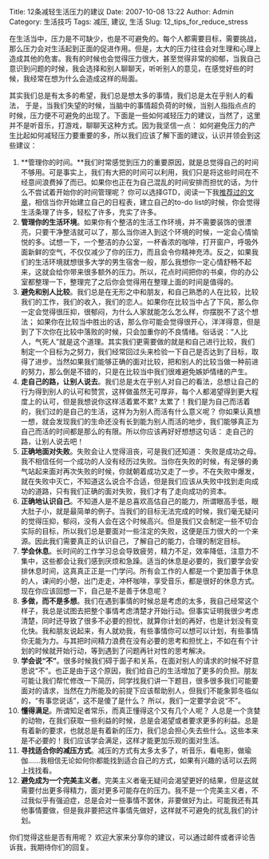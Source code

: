 Title: 12条减轻生活压力的建议
Date: 2007-10-08 13:22
Author: Admin
Category: 生活技巧
Tags: 减压, 建议, 生活
Slug: 12_tips_for_reduce_stress

在生活当中，压力是不可缺少，也是不可避免的。每个人都需要目标，需要挑战，那么压力会对生活起到正面的促进作用。但是，太大的压力往往会对生理和心理上造成其他的危害。我有的时候也会觉得压力很大，甚至觉得非常的抑郁，当我自己意识到问题的时候，我会选择和别人聊聊天，听听别人的意见，在感觉好些的时候，我经常在想为什么会造成这样的局面。

其实我们总是有太多的希望，我们总是想太多的事情，我们总是太在乎别人的看法，
于是，当我们失望的时候，当脑中的事情超负荷的时候，当别人指指点点的时候，压力便不可避免的出现了。下面是一些如何减轻压力的建议，当然了，这里并不是听音乐，打游戏，聊聊天这种方式。因为我坚信一点：
如何避免压力的产生比起如何减轻压力要重要的多，所以我们应该了解下面的建议，认识并领会到这些建议：

1.  **管理你的时间。**我们时常感觉到压力的重要原因，就是总觉得自己的时间不够用。可是事实上，我们有大把的时间可以利用，我们只是将这些时间在不经意间浪费掉了而已。如果你也正在为自己混乱的时间安排而担忧的话，为什么不尝试着开始你的时间管理呢？
    你可以选择GTD，阅读一下我[推荐过的文章][]，相信当你开始建立自己的日程表，建立自己的to-do
    list的时候，你会觉得生活条理了许多，轻松了许多，充实了许多。
2.  **管理你的生活环境**。如果你有个整洁的生活工作环境，并不需要装饰的很漂亮，只要干净整洁就可以了，那么当你进入到这个环境的时候，一定会心情愉悦的多。试想一下，一个整洁的办公室，一杯香浓的咖啡，打开窗户，呼吸外面新鲜的空气，不仅仅减少了你的压力，而且会令你精神充沛。反之，如果我们的生活环境就想很多大学的男生宿舍一般，那么我想你一定心情舒畅不起来，这就会给你带来很多额外的压力。所以，花点时间把你的书桌，你的办公室都整理一下，整理完了之后你会觉得用在整理上面的时间是值得的。
3.  **避免和别人比较**。我们总是在无形之中和朋友，和自己熟悉的人在比较，比较我们的工作，我们的收入，我们的恋人。如果你在比较当中占了下风，那么你一定会觉得很压抑，很郁闷，为什么人家就能怎么怎么样，你摆脱不了这个想法；
    如果你在比较当中胜出的话，那么你可能会觉得很开心，洋洋得意，但是到了下次你在比较中落败的时候，只会加重你的不良情绪。俗话说：“人比人，气死人”就是这个道理。其实我们更需要做的就是和自己进行比较，我们制定一个目标为之努力，我们经常回过头来检验一下自己是否达到了目标，取得了进步。当然如果我们能够正确的面对比较，把和别人的比较当做一种前进的努力，那么倒是不错的，只是在比较当中我们很难避免嫉妒情绪的产生。
4.  **走自己的路，让别人说去**。我们总是太在乎别人对自己的看法，总想让自己的行为得到别人的认可和赞赏，这样做虽然无可厚非，每个人都渴望得到更大程度上的认可，但是我想说你这样活着累不累?
    太累了！我们是为自己而活着的，我们过的是自己的生活，这样为为别人而活有什么意义呢？
    你如果认真想一想，就会发现我们的生命还没有长到能为别人而活的地步，我们能够真正为自己而活的时间都是那么的有限。所以你应该再好好想想这句话：
    走自己的路，让别人说去吧！
5.  **正确地面对失败**。失败会让人觉得沮丧，可是我们还知道：
    失败是成功之母。我不相信任何一个成功的人没有经历过失败。当你在失败的时候，有足够的勇气站起来面对再次失败的时候，你就朝着成功又走了一步。不在失败中爆发，就在失败中灭亡，不知道这么说合不合适，但是我们应该从失败中找到走向成功的道路，只有我们正确的面对失败，我们才有了走向成功的资本。
6.  **正确地认识自己**。不知道人是不是总喜欢高估自己的能力，所谓眼高手低，眼大肚子小，就是最简单的例子。当我们的目标无法完成的时候，我们毫无疑问的觉得压抑，郁闷，没有人会在这个时候高兴。但是我们又会制定一些不切合实际的目标，所以我们总是要面对一些注定的失败，这便是压力很大的一个来源。因此我们需要真正的认识自己，了解自己的能力，合理的制定目标。
7.  **学会休息**。长时间的工作学习总会导致疲劳，精力不足，效率降低，注意力不集中，这些都会让我们感到厌烦和急躁。适当的休息是必要的，我们要学会安排休息时间，这真真正正是一门学问。所有会工作的人都是一个更加善于休息的人，课间的小憩，出门走走，冲杯咖啡，享受音乐，都是很好的休息方式。现在你应该回想一下，自己是不是善于休息呢？
8.  **多做，而不是多想**。我们在遇到事情的时候总是考虑的太多，我自己经常这个样子，我总是试图去把整个事情考虑清楚才开始行动。但事实证明我很少考虑清楚，同时还导致了很多不必要的担忧，就算你计划的再好，也是计划没有变化快。我和朋友说起来，有人就劝我，有些事情你可以想可以计划，有些事情你无能为力。与其把时间精力浪费在没有必要的思考和担忧上，不如在有个计划的时候就开始行动，等到遇到了问题再针对性的思考解决。
9.  **学会说“不”**。很多时候我们碍于面子和关系，在面对别人的请求的时候不好意思说“不”。也正是由于这个原因，我们给自己的生活增加了更多的负担。朋友可能让我们帮忙修改一下简历，同学找我们讲一下题目，很多很多我们可能要面对的请求，当然在力所能及的前提下应该帮助别人，但我们不能象郭冬临似的，“有事您说话”，这不是傻了是什么？
    所以，我们一定要学会说“不”。
10. **懂得满足**。所谓知足者常乐，而真正懂得这个又有几个人呢？
    人总是一个贪婪的动物，在我们获取一些利益的时候，总是会渴望或者要求更多的利益。总是有着新的要求，也就总是有着新的压力，我们总会担心失去些什么。这些本来是不必要的！我们应该学会满足，这样才能更加乐观的面对生活。
11. **寻找适合你的减压方式**。减压的方式有太多太多了，听音乐，看电影，做瑜伽……我相信无论如何你都能找到适合自己的方式，如果有兴趣的话可以去网上找找看。
12. **避免成为一个完美主义者**。完美主义者毫无疑问会渴望更好的结果，但是这就需要付出更多得精力，面对更多可能存在的压力。我不是一个完美主义者，不过我似乎有强迫症，总是会对一些事情不罢休，非要做好为止。可能我还有其他事情要做，但是我非要把这件事情先做好，这样就不可避免的扰乱我们的计划。

</p>
你们觉得这些是否有用呢？
欢迎大家来分享你的建议，可以通过邮件或者评论告诉我，我期待你们的回复。

  [推荐过的文章]: http://www.quhuashuai.com/tag/gtd

